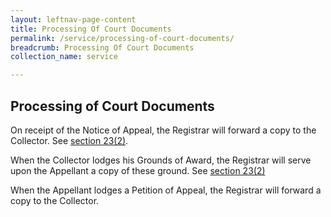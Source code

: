 ```yaml
---
layout: leftnav-page-content
title: Processing Of Court Documents
permalink: /service/processing-of-court-documents/
breadcrumb: Processing Of Court Documents
collection_name: service

---
```


Processing of Court Documents
---
On receipt of the Notice of Appeal, the Registrar will forward a copy to the Collector. See [section 23(2)](https://sso.agc.gov.sg/Act/LAA1966?ProvIds=pr23-#pr23-).

When the Collector lodges his Grounds of Award, the Registrar will serve upon the Appellant a copy of these ground. See [section 23(2)](https://sso.agc.gov.sg/Act/LAA1966?ProvIds=pr23-#pr23-)

When the Appellant lodges a Petition of Appeal, the Registrar will forward a copy to the Collector.
